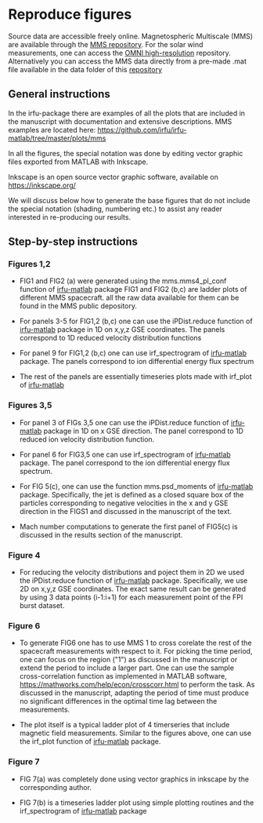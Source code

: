 # Reproduce figures
Source data are accessible freely online. Magnetospheric Multiscale (MMS) are available through the [MMS repository](https://lasp.colorado.edu/mms/sdc/public/). For the solar wind measurements, one can access the [OMNI high-resolution](https://omniweb.gsfc.nasa.gov/form/omni_min.html) repository. Alternatively you can access the MMS data directly from a pre-made .mat file available in the data folder of this [repository]((https://github.com/SavvasRaptis/Jets-Reformation))

## General instructions

In the irfu-package there are examples of all the plots that are included in the manuscript with documentation and extensive descriptions.
MMS examples are located here: https://github.com/irfu/irfu-matlab/tree/master/plots/mms

In all the figures, the special notation was done by editing vector graphic files exported from MATLAB with Inkscape.

Inkscape is an open source vector graphic software, available on https://inkscape.org/

We will discuss below how to generate the base figures that do not include the special notation (shading, numbering etc.) to assist any reader interested in re-producing our results.

## Step-by-step instructions

### Figures 1,2

* FIG1 and FIG2 (a) were generated using the  mms.mms4_pl_conf function of [irfu-matlab](https://github.com/irfu/irfu-matlab) package
FIG1 and FIG2 (b,c) are ladder plots of different MMS spacecraft. all the raw data available for them can be found in the MMS public depository.

* For panels 3-5 for FIG1,2 (b,c) one can use the iPDist.reduce function of [irfu-matlab](https://github.com/irfu/irfu-matlab) package in 1D on x,y,z GSE coordinates. The panels correspond to 1D reduced velocity distribution functions

* For panel 9 for FIG1,2 (b,c) one can use irf_spectrogram of [irfu-matlab](https://github.com/irfu/irfu-matlab) package. The panels correspond to ion differential energy flux spectrum

- The rest of the panels are essentially timeseries plots made with irf_plot of [irfu-matlab](https://github.com/irfu/irfu-matlab)

### Figures 3,5

* For panel 3 of FIGs 3,5 one can use the iPDist.reduce function of [irfu-matlab](https://github.com/irfu/irfu-matlab) package in 1D on x GSE direction. The panel correspond to 1D reduced ion velocity distribution function.

* For panel 6 for FIG3,5 one can use irf_spectrogram of [irfu-matlab](https://github.com/irfu/irfu-matlab) package. The panel correspond to the ion differential energy flux spectrum.

* For FIG 5(c), one can use the function mms.psd_moments of [irfu-matlab](https://github.com/irfu/irfu-matlab) package. Specifically, the jet is defined as a closed square box of the particles corresponding to negative velocities in the x and y GSE direction in the FIGS1 and discussed in the manuscript of the text.

* Mach number computations to generate the first panel of FIG5(c) is discussed in the results section of the manuscript.


### Figure 4

- For reducing the velocity distributions and poject them in 2D we used the iPDist.reduce function of [irfu-matlab](https://github.com/irfu/irfu-matlab) package. Specifically, we use 2D on x,y,z GSE coordinates. The exact same result can be generated by using 3 data points (i-1:i+1) for each measurement point of the FPI burst dataset.


### Figure 6

* To generate FIG6 one has to use MMS 1 to cross corelate the rest of the spacecraft measurements with respect to it. For picking the time period, one can focus on the region ("1") as discussed in the manuscript or extend the period to include a larger part. One can use the sample cross-correlation function as implemented in MATLAB software, https://mathworks.com/help/econ/crosscorr.html to perform the task. As discussed in the manuscript, adapting the period of time must produce no significant differences in the optimal time lag between the measurements.

* The plot itself is a typical ladder plot of 4 timerseries that include magnetic field measurements. Similar to the figures above, one can use the irf_plot function of [irfu-matlab](https://github.com/irfu/irfu-matlab) package.

### Figure 7

* FIG 7(a) was completely done using vector graphics in inkscape by the corresponding author.

* FIG 7(b) is a timeseries ladder plot using simple plotting routines and the irf_spectrogram of [irfu-matlab](https://github.com/irfu/irfu-matlab) package
